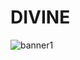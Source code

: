 # DIVINE

![banner1](https://github.com/guesserjuli4/divine/assets/159532759/5cbbd3e9-e561-4588-8aaa-1f0012da79b0)
